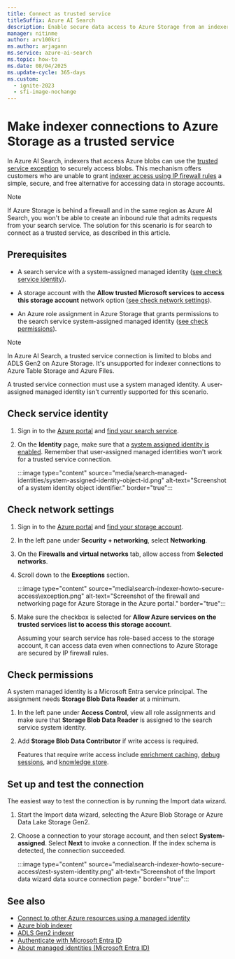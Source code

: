 ```yaml
---
title: Connect as trusted service
titleSuffix: Azure AI Search
description: Enable secure data access to Azure Storage from an indexer in Azure AI Search 
manager: nitinme
author: arv100kri
ms.author: arjagann
ms.service: azure-ai-search
ms.topic: how-to
ms.date: 08/04/2025
ms.update-cycle: 365-days
ms.custom:
  - ignite-2023
  - sfi-image-nochange
---
```


# Make indexer connections to Azure Storage as a trusted service

In Azure AI Search, indexers that access Azure blobs can use the [trusted service exception](/azure/storage/common/storage-network-security#exceptions) to securely access blobs. This mechanism offers customers who are unable to grant [indexer access using IP firewall rules](search-indexer-howto-access-ip-restricted.md) a simple, secure, and free alternative for accessing data in storage accounts.

> [!NOTE]
> If Azure Storage is behind a firewall and in the same region as Azure AI Search, you won't be able to create an inbound rule that admits requests from your search service. The solution for this scenario is for search to connect as a trusted service, as described in this article.

## Prerequisites

+ A search service with a system-assigned managed identity ([see check service identity](#check-service-identity)).

+ A storage account with the **Allow trusted Microsoft services to access this storage account** network option ([see check network settings](#check-network-settings)).

+ An Azure role assignment in Azure Storage that grants permissions to the search service system-assigned managed identity ([see check permissions](#check-permissions)).

> [!NOTE]
> In Azure AI Search, a trusted service connection is limited to blobs and ADLS Gen2 on Azure Storage. It's unsupported for indexer connections to Azure Table Storage and Azure Files.
>
> A trusted service connection must use a system managed identity. A user-assigned managed identity isn't currently supported for this scenario.

## Check service identity

1. Sign in to the [Azure portal](https://portal.azure.com) and [find your search service](https://portal.azure.com/#blade/HubsExtension/BrowseResourceBlade/resourceType/Microsoft.Search%2FsearchServices).

1. On the **Identity** page, make sure that a [system assigned identity is enabled](search-how-to-managed-identities.md). Remember that user-assigned managed identities won't work for a trusted service connection.

   :::image type="content" source="media/search-managed-identities/system-assigned-identity-object-id.png" alt-text="Screenshot of a system identity object identifier." border="true":::

## Check network settings

1. Sign in to the [Azure portal](https://portal.azure.com) and [find your storage account](https://portal.azure.com/#blade/HubsExtension/BrowseResourceBlade/resourceType/Microsoft.Storage%2storageAccounts/).

1. In the left pane under **Security + networking**, select **Networking**.

1. On the **Firewalls and virtual networks** tab, allow access from **Selected networks**.

1. Scroll down to the **Exceptions** section.

   :::image type="content" source="media\search-indexer-howto-secure-access\exception.png" alt-text="Screenshot of the firewall and networking page for Azure Storage in the Azure portal." border="true":::

1. Make sure the checkbox is selected for **Allow Azure services on the trusted services list to access this storage account**.

   Assuming your search service has role-based access to the storage account, it can access data even when connections to Azure Storage are secured by IP firewall rules.

## Check permissions

A system managed identity is a Microsoft Entra service principal. The assignment needs **Storage Blob Data Reader** at a minimum.

1. In the left pane under **Access Control**, view all role assignments and make sure that **Storage Blob Data Reader** is assigned to the search service system identity.

1. Add **Storage Blob Data Contributor** if write access is required.

   Features that require write access include [enrichment caching](enrichment-cache-how-to-configure.md), [debug sessions](cognitive-search-debug-session.md), and [knowledge store](knowledge-store-concept-intro.md).

## Set up and test the connection

The easiest way to test the connection is by running the Import data wizard.

1. Start the Import data wizard, selecting the Azure Blob Storage or Azure Data Lake Storage Gen2. 

1. Choose a connection to your storage account, and then select **System-assigned**. Select **Next** to invoke a connection. If the index schema is detected, the connection succeeded.

   :::image type="content" source="media\search-indexer-howto-secure-access\test-system-identity.png" alt-text="Screenshot of the Import data wizard data source connection page." border="true":::

## See also

+ [Connect to other Azure resources using a managed identity](search-how-to-managed-identities.md)
+ [Azure blob indexer](search-howto-indexing-azure-blob-storage.md)
+ [ADLS Gen2 indexer](search-howto-index-azure-data-lake-storage.md)
+ [Authenticate with Microsoft Entra ID](/azure/architecture/framework/security/design-identity-authentication)
+ [About managed identities (Microsoft Entra ID)](/azure/active-directory/managed-identities-azure-resources/overview)
